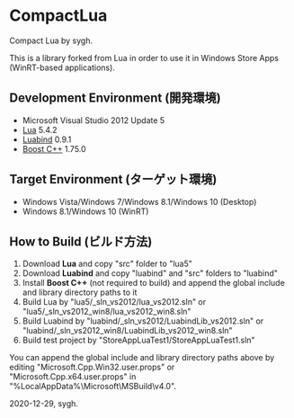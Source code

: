 ﻿# CompactLua
Compact Lua by sygh.

This is a library forked from Lua in order to use it in Windows Store Apps (WinRT-based applications).

## Development Environment (開発環境)
* Microsoft Visual Studio 2012 Update 5
* [Lua](http://www.lua.org/) 5.4.2
* [Luabind](https://www.rasterbar.com/products/luabind.html) 0.9.1
* [Boost C++](https://www.boost.org/) 1.75.0

## Target Environment (ターゲット環境)
* Windows Vista/Windows 7/Windows 8.1/Windows 10 (Desktop)
* Windows 8.1/Windows 10 (WinRT)

## How to Build (ビルド方法)
1. Download **Lua** and copy "src" folder to "lua5"
1. Download **Luabind** and copy "luabind" and "src" folders to "luabind"
1. Install **Boost C++** (not required to build) and append the global include and library directory paths to it
1. Build Lua by "lua5/_sln_vs2012/lua_vs2012.sln" or "lua5/_sln_vs2012_win8/lua_vs2012_win8.sln"
1. Build Luabind by "luabind/_sln_vs2012/LuabindLib_vs2012.sln" or "luabind/_sln_vs2012_win8/LuabindLib_vs2012_win8.sln"
1. Build test project by "StoreAppLuaTest1/StoreAppLuaTest1.sln"

You can append the global include and library directory paths above by editing "Microsoft.Cpp.Win32.user.props" or "Microsoft.Cpp.x64.user.props" in "%LocalAppData%\Microsoft\MSBuild\v4.0".

2020-12-29, sygh.
